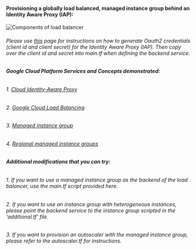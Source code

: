 #### Provisioning a globally load balanced, managed instance group behind an Identity Aware Proxy (IAP):

![Components of load balancer](https://cloud.google.com/load-balancing/images/basic-http-load-balancer.svg)

###### Please use [this](https://cloud.google.com/iap/docs/authentication-howto) page for instructions on how to generate Oauth2 credentials (client id and client secret) for the Identity Aware Proxy (IAP). Then copy over the client id and secret into main.tf when defining the backend service.
 
###### **Google Cloud Platform Services and Concepts demonstrated:**
###### 1. [Cloud Identity-Aware Proxy](https://cloud.google.com/iap/)
###### 2. [Google Cloud Load Balancing](https://cloud.google.com/load-balancing/)
###### 3. [Managed instance group](https://cloud.google.com/compute/docs/instance-groups/creating-groups-of-managed-instances)
###### 4. [Regional managed instance groups](https://cloud.google.com/compute/docs/instance-groups/distributing-instances-with-regional-instance-groups)

###### **Additional modifications that you can try:**
###### 1. If you want to use a managed instance group as the backend of the load balancer, use the main.tf script provided here. 
###### 2. If you want to use an instance group with heterogeneous instances, please point the backend service to the instance group scripted in the 'additional.tf' file.
###### 3. If you want to provision an autoscaler with the managed instance group, please refer to the autoscaler.tf for instructions.
